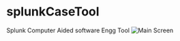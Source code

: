 # splunkCaseTool
Splunk Computer Aided software Engg Tool
![Main Screen](/splunkCaseTool/splunkcasetool.PNG)
